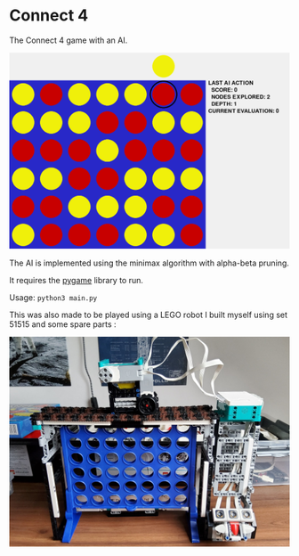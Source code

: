 # Connect 4

The Connect 4 game with an AI.

![](screenshots/connect_4.png)

The AI is implemented using the minimax algorithm with alpha-beta pruning.

It requires the [pygame](https://www.pygame.org/) library to run.

Usage: `python3 main.py`

This was also made to be played using a LEGO robot I built myself using set 51515 and some spare parts :

![](screenshots/robot.jpg)
